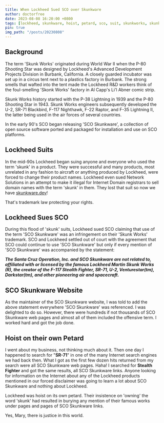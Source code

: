 ```yaml
---
title: When Lockheed Sued SCO over Skunkware
author: doctorfree
date: 2023-08-08 16:20:00 +0800
tags: [lockheed, skunkware, hoist, petard, sco, suit, skunkworks, skunk works, skunkworks]
pin: true
img_path: "/posts/20230808"
---
```


## Background

The term 'Skunk Works' originated during World War II when the P-80 Shooting
Star was designed by Lockheed's Advanced Development Projects Division in
Burbank, California. A closely guarded incubator was set up in a circus tent
next to a plastics factory in Burbank. The strong smells that wafted into the
tent made the Lockheed R&amp;D workers think of the foul-smelling 'Skonk Works'
factory in Al Capp's Li'l Abner comic strip.

Skunk Works history started with the P-38 Lightning in 1939 and the P-80
Shooting Star in 1943. Skunk Works engineers subsequently developed the U-2,
SR-71 Blackbird, F-117 Nighthawk, F-22 Raptor, and F-35 Lightning II, the
latter being used in the air forces of several countries.

In the early 90's SCO began releasing 'SCO Skunkware', a collection of open
source software ported and packaged for installation and use on SCO platforms.

## Lockheed Suits

In the mid-90s Lockheed began suing anyone and everyone who used the term
'skunk' in a product. They were successful and many products, most unrelated
in any fashion to aircraft or anything produced by Lockheed, were forced to
change their product names. Lockheed even sued Network Solutions in an
attempt to make it illegal for Internet Domain registrars to sell domain
names with the term 'skunk' in them. They lost that suit so now we have
[skunkware.dev](https://skunkware.dev)!

That's trademark law protecting your rights.

## Lockheed Sues SCO

During this flood of 'skunk' suits, Lockheed sued SCO claiming that use
of the term 'SCO Skunkware' was an infringement on their 'Skunk Works'
trademark. SCO and Lockheed settled out of court with the agreement that
SCO could continue to use 'SCO Skunkware' but only if every mention of
'SCO Skunkware' was accompanied by the statement:

***The Santa Cruz Operation, Inc. and SCO Skunkware are not related to,
affiliated with or licensed by the famous Lockheed Martin Skunk Works (R),
the creator of the F-117 Stealth Fighter, SR-71, U-2, Venturestar(tm),
Darkstar(tm), and other pioneering air and spacecraft.***

## SCO Skunkware Website

As the maintainer of the SCO Skunkware website, I was told to add the
above statement everywhere 'SCO Skunkware' was referenced. I was
delighted to do so. However, there were hundreds if not thousands
of SCO Skunkware web pages and almost all of them included the
offensive term. I worked hard and got the job done.

## Hoist on their own Petard

I went about my business, not thinking much about it. Then one day
I happened to search for "**SR-71**" in one of the many Internet
search engines we had back then. What I got as the first few dozen
hits returned from my search were all SCO Skunkware web pages. Haha!
I searched for **Stealth Fighter** and got the same results, all
SCO Skunkware links. Anyone looking for information on the Internet
about any of the Lockheed products mentioned in our forced disclaimer
was going to learn a lot about SCO Skunkware and nothing about Lockheed.

Lockheed was hoist on its own petard. Their insistence on 'owning'
the word 'skunk' had resulted in burying any mention of their
famous works under pages and pages of SCO Skunkware links.

Yes, Mary, there is justice in this world.
